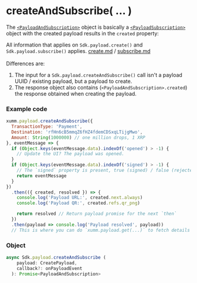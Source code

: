 # createAndSubscribe( ... )

The [`<PayloadAndSubscription>`](https://github.com/XRPL-Labs/XUMM-SDK/blob/master/src/types/Payload/PayloadAndSubscription.ts) object is basically a [`<PayloadSubscription>`](https://github.com/XRPL-Labs/XUMM-SDK/blob/master/src/types/Payload/PayloadSubscription.ts) object with the created payload results in the `created` property:

All information that applies on `Sdk.payload.create()` and `Sdk.payload.subscribe()` applies. [create.md](create.md "mention") / [subscribe.md](subscribe.md "mention")\
\
Differences are:

1. The input for a `Sdk.payload.createAndSubscribe()` call isn't a payload UUID / existing payload, but a payload to create.
2. The response object also contains (`<PayloadAndSubscription>.created`) the response obtained when creating the payload.

### Example code

```javascript
xumm.payload.createAndSubscribe({
  TransactionType: 'Payment',
  Destination: 'rfHn6cB5mmqZ6fHZ4fdemCDSxqLTijgMwo',
  Amount: String(1000000) // one million drops, 1 XRP
}, eventMessage => {
  if (Object.keys(eventMessage.data).indexOf('opened') > -1) {
    // Update the UI? The payload was opened.
  }
  if (Object.keys(eventMessage.data).indexOf('signed') > -1) {
    // The `signed` property is present, true (signed) / false (rejected)
    return eventMessage
  }
})
  .then(({ created, resolved }) => {
    console.log('Payload URL:', created.next.always)
    console.log('Payload QR:', created.refs.qr_png)

    return resolved // Return payload promise for the next `then`
  })
  .then(payload => console.log('Payload resolved', payload))
  // This is where you can do `xumm.payload.get(...)` to fetch details
```

### Object

```typescript
async Sdk.payload.createAndSubscribe (
    payload: CreatePayload,
    callback?: onPayloadEvent
  ): Promise<PayloadAndSubscription>
```
